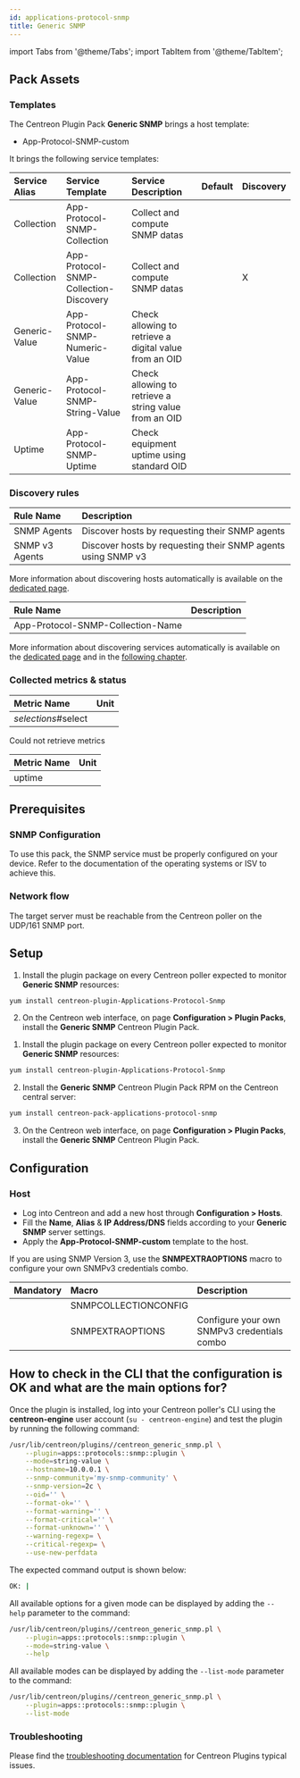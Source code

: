 ```yaml
---
id: applications-protocol-snmp
title: Generic SNMP
---
```

import Tabs from '@theme/Tabs';
import TabItem from '@theme/TabItem';

## Pack Assets

### Templates

The Centreon Plugin Pack **Generic SNMP** brings a host template:

* App-Protocol-SNMP-custom

It brings the following service templates:

| Service Alias | Service Template                       | Service Description                                    | Default | Discovery |
|:--------------|:---------------------------------------|:-------------------------------------------------------|:--------|:----------|
| Collection    | App-Protocol-SNMP-Collection           | Collect and compute SNMP datas                         |         |           |
| Collection    | App-Protocol-SNMP-Collection-Discovery | Collect and compute SNMP datas                         |         | X         |
| Generic-Value | App-Protocol-SNMP-Numeric-Value        | Check allowing to retrieve a digital value from an OID |         |           |
| Generic-Value | App-Protocol-SNMP-String-Value         | Check allowing to retrieve a string value from an OID  |         |           |
| Uptime        | App-Protocol-SNMP-Uptime               | Check equipment uptime using standard OID              |         |           |

### Discovery rules

<Tabs groupId="sync">
<TabItem value="Host" label="Host">

| Rule Name       | Description                                                  |
|:----------------|:-------------------------------------------------------------|
| SNMP Agents     | Discover hosts by requesting their SNMP agents               |
| SNMP v3 Agents  | Discover hosts by requesting their SNMP agents using SNMP v3 |

More information about discovering hosts automatically is available on the [dedicated page](/docs/monitoring/discovery/hosts-discovery).

</TabItem>
<TabItem value="Service" label="Service">

| Rule Name                         | Description |
|:----------------------------------|:------------|
| App-Protocol-SNMP-Collection-Name |             |

More information about discovering services automatically is available on the [dedicated page](/docs/monitoring/discovery/services-discovery)
and in the [following chapter](/docs/monitoring/discovery/services-discovery/#discovery-rules).

</TabItem>
</Tabs>

### Collected metrics & status

<Tabs groupId="sync">
<TabItem value="Collection" label="Collection">

| Metric Name         | Unit  |
|:--------------------|:------|
| *selections*#select |       |

</TabItem>
<TabItem value="Generic-Value" label="Generic-Value">

Could not retrieve metrics

</TabItem>
<TabItem value="Uptime" label="Uptime">

| Metric Name | Unit  |
|:------------|:------|
| uptime      |       |

</TabItem>
</Tabs>

## Prerequisites

### SNMP Configuration

To use this pack, the SNMP service must be properly configured on your device. Refer to
the documentation of the operating systems or ISV to achieve this. 

### Network flow

The target server must be reachable from the Centreon poller on the UDP/161
SNMP port.

## Setup

<Tabs groupId="sync">
<TabItem value="Online License" label="Online License">

1. Install the plugin package on every Centreon poller expected to monitor **Generic SNMP** resources:

```bash
yum install centreon-plugin-Applications-Protocol-Snmp
```

2. On the Centreon web interface, on page **Configuration > Plugin Packs**, install the **Generic SNMP** Centreon Plugin Pack.

</TabItem>
<TabItem value="Offline License" label="Offline License">

1. Install the plugin package on every Centreon poller expected to monitor **Generic SNMP** resources:

```bash
yum install centreon-plugin-Applications-Protocol-Snmp
```

2. Install the **Generic SNMP** Centreon Plugin Pack RPM on the Centreon central server:

```bash
yum install centreon-pack-applications-protocol-snmp
```

3. On the Centreon web interface, on page **Configuration > Plugin Packs**, install the **Generic SNMP** Centreon Plugin Pack.

</TabItem>
</Tabs>

## Configuration

### Host

* Log into Centreon and add a new host through **Configuration > Hosts**.
* Fill the **Name**, **Alias** & **IP Address/DNS** fields according to your **Generic SNMP** server settings.
* Apply the **App-Protocol-SNMP-custom** template to the host.

If you are using SNMP Version 3, use the **SNMPEXTRAOPTIONS** macro to configure
your own SNMPv3 credentials combo.

| Mandatory   | Macro                | Description                                  |
|:------------|:---------------------|:---------------------------------------------|
|             | SNMPCOLLECTIONCONFIG |                                              |
|             | SNMPEXTRAOPTIONS     | Configure your own SNMPv3 credentials combo  |

## How to check in the CLI that the configuration is OK and what are the main options for?

Once the plugin is installed, log into your Centreon poller's CLI using the
**centreon-engine** user account (`su - centreon-engine`) and test the plugin by
running the following command:

```bash
/usr/lib/centreon/plugins//centreon_generic_snmp.pl \
    --plugin=apps::protocols::snmp::plugin \
    --mode=string-value \
    --hostname=10.0.0.1 \
    --snmp-community='my-snmp-community' \
    --snmp-version=2c \
    --oid='' \
    --format-ok='' \
    --format-warning='' \
    --format-critical='' \
    --format-unknown='' \
    --warning-regexp= \
    --critical-regexp= \
    --use-new-perfdata
```

The expected command output is shown below:

```bash
OK: | 
```

All available options for a given mode can be displayed by adding the
`--help` parameter to the command:

```bash
/usr/lib/centreon/plugins//centreon_generic_snmp.pl \
    --plugin=apps::protocols::snmp::plugin \
    --mode=string-value \
    --help
```

All available modes can be displayed by adding the `--list-mode` parameter to
the command:

```bash
/usr/lib/centreon/plugins//centreon_generic_snmp.pl \
    --plugin=apps::protocols::snmp::plugin \
    --list-mode
```

### Troubleshooting

Please find the [troubleshooting documentation](../getting-started/how-to-guides/troubleshooting-plugins.md)
for Centreon Plugins typical issues.
